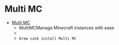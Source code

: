 # Multi MC
- [Multi MC](https://multimc.org/)
  -  MultiMCManage Minecraft instances with ease
  - 
  - `brew cask install Multi MC`
